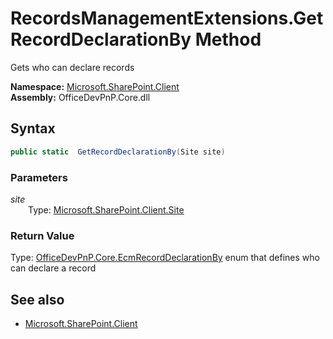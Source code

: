 # RecordsManagementExtensions.GetRecordDeclarationBy Method  
Gets who can declare records  

**Namespace:** [Microsoft.SharePoint.Client](Microsoft.SharePoint.Client.md)  
**Assembly:** OfficeDevPnP.Core.dll  
## Syntax
```C#
public static  GetRecordDeclarationBy(Site site)
```
### Parameters
*site*  
&emsp;&emsp;Type: [Microsoft.SharePoint.Client.Site](Microsoft.SharePoint.Client.Site.md) 
&emsp;&emsp;  
  
### Return Value
Type: [OfficeDevPnP.Core.EcmRecordDeclarationBy](OfficeDevPnP.Core.EcmRecordDeclarationBy.md  
) enum that defines who can declare a record

## See also
- [Microsoft.SharePoint.Client](Microsoft.SharePoint.Client.md)
